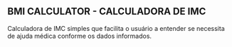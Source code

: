 ## BMI CALCULATOR - CALCULADORA DE IMC ##

Calculadora de IMC simples que facilita o usuário a entender se necessita de ajuda médica conforme os dados informados.
